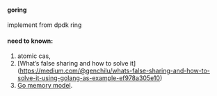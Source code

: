 #### goring

implement from dpdk ring

#### need to known:
1. atomic cas,
2. [What’s false sharing and how to solve it]
(https://medium.com/@genchilu/whats-false-sharing-and-how-to-solve-it-using-golang-as-example-ef978a305e10)
3. [Go memory model](http://golang.org/ref/mem).